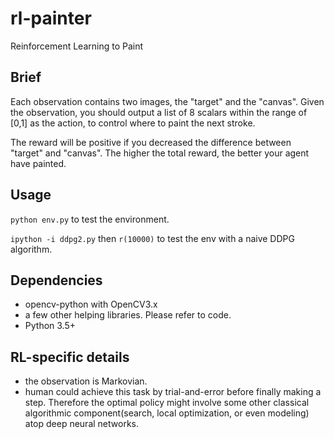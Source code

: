 # rl-painter

Reinforcement Learning to Paint

## Brief

Each observation contains two images, the "target" and the "canvas".
Given the observation, you should output a list of 8 scalars within the range of [0,1] as the action, to control where to paint the next stroke.

The reward will be positive if you decreased the difference between "target" and "canvas".
The higher the total reward, the better your agent have painted.

## Usage

`python env.py` to test the environment.

`ipython -i ddpg2.py` then `r(10000)` to test the env with a naive DDPG algorithm.

## Dependencies

- opencv-python with OpenCV3.x
- a few other helping libraries. Please refer to code.
- Python 3.5+

## RL-specific details

- the observation is Markovian.
- human could achieve this task by trial-and-error before finally making a step. Therefore the optimal policy might involve some other classical algorithmic component(search, local optimization, or even modeling) atop deep neural networks.
